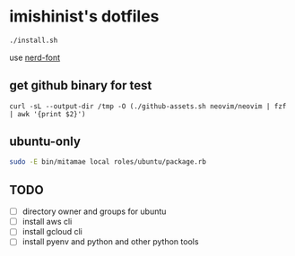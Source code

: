 # imishinist's dotfiles

```bash
./install.sh
```

use [nerd-font](https://www.nerdfonts.com/font-downloads)

## get github binary for test

```bash:example
curl -sL --output-dir /tmp -O (./github-assets.sh neovim/neovim | fzf | awk '{print $2}')
```

## ubuntu-only

```bash
sudo -E bin/mitamae local roles/ubuntu/package.rb
```

## TODO

- [ ] directory owner and groups for ubuntu
- [ ] install aws cli
- [ ] install gcloud cli
- [ ] install pyenv and python and other python tools
